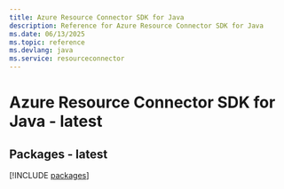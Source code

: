 ```yaml
---
title: Azure Resource Connector SDK for Java
description: Reference for Azure Resource Connector SDK for Java
ms.date: 06/13/2025
ms.topic: reference
ms.devlang: java
ms.service: resourceconnector
---
```

# Azure Resource Connector SDK for Java - latest
## Packages - latest
[!INCLUDE [packages](resource-connector-index.md)]